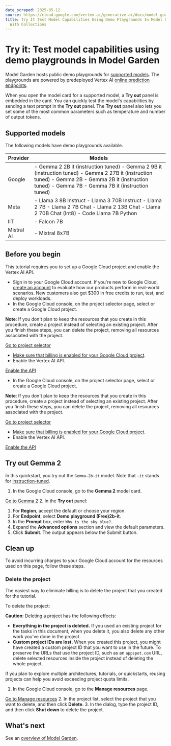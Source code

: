 ```yaml
---
date_scraped: 2025-05-12
source: https://cloud.google.com/vertex-ai/generative-ai/docs/model-garden/quickstart
title: Try It Test Model Capabilities Using Demo Playgrounds In Model Gardenstay Organized
  With Collections
---
```


# Try it: Test model capabilities using demo playgrounds in Model Garden 

Model Garden hosts public demo playgrounds for
[supported models](#supported_models). The playgrounds are powered by predeployed
Vertex AI [online prediction endpoints](https://cloud.google.com/vertex-ai/docs/predictions/overview).

When you open the model card for a supported model, a **Try out** panel is
embedded in the card. You can quickly test the model's capabilities by sending a
text prompt in the **Try out** panel. The **Try out** panel also lets you set
some of the most common parameters such as temperature and number of output
tokens.

## Supported models

The following models have demo playgrounds available.

| Provider | Models |
| --- | --- |
| Google | - Gemma 2 2B it (instruction tuned) - Gemma 2 9B it (instruction tuned) - Gemma 2 27B it (instruction tuned) - Gemma 2B - Gemma 2B it (instruction tuned) - Gemma 7B - Gemma 7B it (instruction tuned) |
| Meta | - Llama 3 8B Instruct - Llama 3 70B Instruct - Llama 2 7B - Llama 2 7B Chat - Llama 2 13B Chat - Llama 2 70B Chat (Int8) - Code Llama 7B Python |
| IIT | - Falcon 7B |
| Mistral AI | - Mixtral 8x7B |

## Before you begin

This tutorial requires you to set up a Google Cloud project and enable the
Vertex AI API.

- Sign in to your Google Cloud account. If you're new to
 Google Cloud, [create an account](https://console.cloud.google.com/freetrial) to evaluate how our products perform in
 real-world scenarios. New customers also get $300 in free credits to
 run, test, and deploy workloads.
- In the Google Cloud console, on the project selector page,
 select or create a Google Cloud project.

 **Note**: If you don't plan to keep the
 resources that you create in this procedure, create a project instead of
 selecting an existing project. After you finish these steps, you can
 delete the project, removing all resources associated with the project.

 [Go to project selector](https://console.cloud.google.com/projectselector2/home/dashboard)
- [Make sure that billing is enabled for your Google Cloud project](https://cloud.google.com/billing/docs/how-to/verify-billing-enabled#confirm_billing_is_enabled_on_a_project).
- Enable the Vertex AI API.

 [Enable the API](https://console.cloud.google.com/flows/enableapi?apiid=aiplatform.googleapis.com)
- In the Google Cloud console, on the project selector page,
 select or create a Google Cloud project.

 **Note**: If you don't plan to keep the
 resources that you create in this procedure, create a project instead of
 selecting an existing project. After you finish these steps, you can
 delete the project, removing all resources associated with the project.

 [Go to project selector](https://console.cloud.google.com/projectselector2/home/dashboard)
- [Make sure that billing is enabled for your Google Cloud project](https://cloud.google.com/billing/docs/how-to/verify-billing-enabled#confirm_billing_is_enabled_on_a_project).
- Enable the Vertex AI API.

 [Enable the API](https://console.cloud.google.com/flows/enableapi?apiid=aiplatform.googleapis.com)

## Try out Gemma 2

In this quickstart, you try out the `Gemma-2b-it` model. Note that
`-it` stands for [instruction-tuned](https://cloud.google.com/vertex-ai/generative-ai/docs/open-models/use-gemma#gem-model-sizes).

1. In the Google Cloud console, go to the **Gemma 2** model card.

 [Go to Gemma 2](https://console.cloud.google.com/vertex-ai/publishers/google/model-garden/gemma2)
2. In the **Try out** panel:

 1. For **Region**, accept the default or choose your region.
 2. For **Endpoint**, select **Demo playground (Free)2b-it**.
 3. In the **Prompt** box, enter `Why is the sky blue?`.
 4. Expand the **Advanced options** section and view the default parameters.
3. Click **Submit**. The output appears below the Submit button.

## Clean up

To avoid incurring charges to your Google Cloud account for the resources used
on this page, follow these steps.

### Delete the project

The easiest way to eliminate billing is to delete the project that you
created for the tutorial.

To delete the project:

**Caution**: Deleting a project has the following effects:

- **Everything in the project is deleted.** If you used an existing project for
 the tasks in this document, when you delete it, you also delete any other work you've
 done in the project.
- **Custom project IDs are lost.**
 When you created this project, you might have created a custom project ID that you want to use in
 the future. To preserve the URLs that use the project ID, such as an `appspot.com`
 URL, delete selected resources inside the project instead of deleting the whole project.

If you plan to explore multiple architectures, tutorials, or quickstarts, reusing projects
can help you avoid exceeding project quota limits.

1. In the Google Cloud console, go to the **Manage resources** page.

 [Go to Manage resources](https://console.cloud.google.com/iam-admin/projects)
2. In the project list, select the project that you
 want to delete, and then click **Delete**.
3. In the dialog, type the project ID, and then click
 **Shut down** to delete the project.

## What's next

See an [overview of Model Garden](https://cloud.google.com/vertex-ai/generative-ai/docs/model-garden/explore-models).